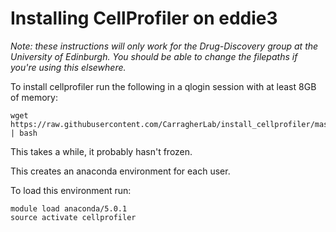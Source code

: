 # Installing CellProfiler on eddie3

*Note: these instructions will only work for the Drug-Discovery group at the
University of Edinburgh. You should be able to change the filepaths if you're
using this elsewhere.*

To install cellprofiler run the following in a qlogin session with at least 8GB
of memory:
```shell
wget https://raw.githubusercontent.com/CarragherLab/install_cellprofiler/master/install_new_cellprofiler.sh | bash
```

This takes a while, it probably hasn't frozen.

This creates an anaconda environment for each user.

To load this environment run:
```shell
module load anaconda/5.0.1
source activate cellprofiler
```
